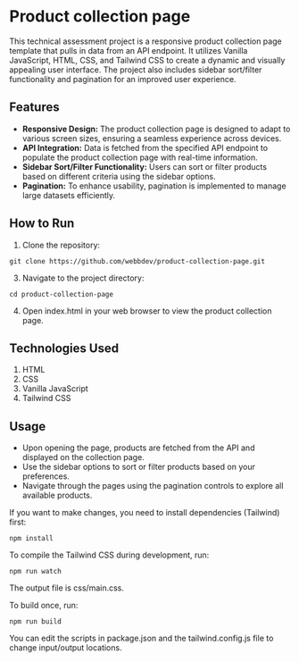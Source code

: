 # Product collection page

This technical assessment project is a responsive product collection page template that pulls in data from an API endpoint. It utilizes Vanilla JavaScript, HTML, CSS, and Tailwind CSS to create a dynamic and visually appealing user interface. The project also includes sidebar sort/filter functionality and pagination for an improved user experience.

## Features
* **Responsive Design:** The product collection page is designed to adapt to various screen sizes, ensuring a seamless experience across devices.
* **API Integration:** Data is fetched from the specified API endpoint to populate the product collection page with real-time information.
* **Sidebar Sort/Filter Functionality:** Users can sort or filter products based on different criteria using the sidebar options.
* **Pagination:** To enhance usability, pagination is implemented to manage large datasets efficiently.

## How to Run
1. Clone the repository:
```
git clone https://github.com/webbdev/product-collection-page.git
```
3. Navigate to the project directory:
```
cd product-collection-page
```
4. Open index.html in your web browser to view the product collection page.

## Technologies Used
1. HTML
2. CSS
3. Vanilla JavaScript
4. Tailwind CSS

## Usage
- Upon opening the page, products are fetched from the API and displayed on the collection page.
- Use the sidebar options to sort or filter products based on your preferences.
- Navigate through the pages using the pagination controls to explore all available products.

If you want to make changes, you need to install dependencies (Tailwind) first:
```
npm install
```
To compile the Tailwind CSS during development, run:
```
npm run watch
```
The output file is css/main.css.

To build once, run:
```
npm run build
```
You can edit the scripts in package.json and the tailwind.config.js file to change input/output locations.
